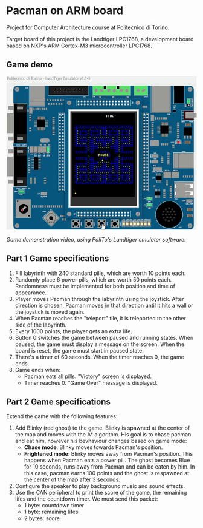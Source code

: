 # Pacman on ARM board
Project for Computer Architecture course at Politecnico di Torino.

Target board of this project is the Landtiger LPC1768, a development board based on NXP's ARM Cortex-M3 microcontroller LPC1768.

## Game demo

![Game demo](Images/video_demo.gif)

*Game demonstration video, using PoliTo's Landtiger emulator software.*

## Part 1 Game specifications

1. Fill labyrinth with 240 standard pills, which are worth 10 points each.
2. Randomly place 6 power pills, which are worth 50 points each. Randomness must be implemented for both position and time of appearance.
3. Player moves Pacman through the labyrinth using the joystick. After direction is chosen, Pacman moves in that direction until it hits a wall or the joystick is moved again.
4. When Pacman reaches the "teleport" tile, it is teleported to the other side of the labyrinth.
5. Every 1000 points, the player gets an extra life.
6. Button 0 switches the game between paused and running states. When paused, the game must display a message on the screen. When the board is reset, the game must start in paused state.
7. There's a timer of 60 seconds. When the timer reaches 0, the game ends.
8. Game ends when:
    - Pacman eats all pills. "Victory" screen is displayed.
    - Timer reaches 0. "Game Over" message is displayed.

## Part 2 Game specifications

Extend the game with the following features:

1. Add Blinky (red ghost) to the game. Blinky is spawned at the center of the map and moves with the A* algorithm. His goal is to chase pacman and eat him, however his bevhaviour changes based on game mode:
    - **Chase mode**: Blinky moves towards Pacman's position.
    - **Frightened mode**: Blinky moves away from Pacman's position. This happens when Pacman eats a power pill. The ghost becomes Blue for 10 seconds, runs away from Pacman and can be eaten by him. In this case, pacman earns 100 points and the ghost is respawned at the center of the map after 3 seconds.
2. Configure the speaker to play background music and sound effects.
3. Use the CAN peripheral to print the score of the game, the remaining lifes and the countdown timer. We must send this packet:
    - 1 byte: countdown timer
    - 1 byte: remaining lifes
    - 2 bytes: score